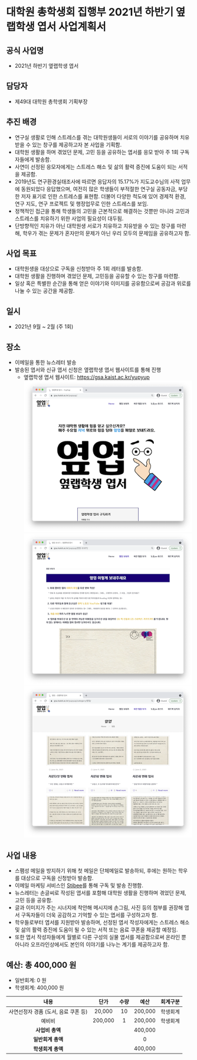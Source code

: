 대학원 총학생회 집행부 2021년 하반기 옆랩학생 엽서 사업계획서
===

## 공식 사업명
- 2021년 하반기 옆랩학생 엽서

## 담당자
- 제49대 대학원 총학생회 기획부장

## 추진 배경
- 연구실 생활로 인해 스트레스를 겪는 대학원생들이 서로의 이야기를 공유하며 치유 받을 수 있는 창구를 제공하고자 본 사업을 기획함.
- 대학원 생활을 하며 겪었던 문제, 고민 등을 공유하는 엽서를 응모 받아 주 1회 구독자들에게 발송함.
- 사연이 선정된 응모자에게는 스트레스 해소 및 삶의 활력 증진에 도움이 되는 서적을 제공함.
- 2019년도 연구환경실태조사에 따르면 응답자의 15.17%가 지도교수님의 사적 업무에 동원되었다 응답했으며, 여전히 많은 학생들이 부적절한 연구실 공동자금, 부당한 저자 표기로 인한 스트레스를 표현함. 더불어 다양한 척도에 있어 경제적 환경, 연구 지도, 연구 프로젝트 및 행정업무로 인한 스트레스를 보임.
- 정책적인 접근을 통해 학생들의 고민을 근본적으로 해결하는 것뿐만 아니라 고민과 스트레스를 치유하기 위한 사업의 필요성이 대두됨.
- 단방향적인 치유가 아닌 대학원생 서로가 치유하고 치유받을 수 있는 창구를 마련해, 학우가 겪는 문제가 혼자만의 문제가 아닌 우리 모두의 문제임을 공유하고자 함.

## 사업 목표
- 대학원생을 대상으로 구독을 신청받아 주 1회 레터를 발송함.
- 대학원 생활을 진행하며 겪었던 문제, 고민등을 공유할 수 있는 창구를 마련함.
- 일상 혹은 특별한 순간을 통해 얻은 이야기와 이미지를 공유함으로써 공감과 위로를 나눌 수 있는 공간을 제공함.

## 일시
- 2021년 9월 ~ 2월 (주 1회)

## 장소
- 이메일을 통한 뉴스레터 발송
- 발송된 엽서와 신규 엽서 신청은 옆랩학생 엽서 웹사이트를 통해 진행
    - 옆랩학생 엽서 웹사이트: https://gsa.kaist.ac.kr/yupyup  
    ![옆랩학생엽서 웹사이트 1](../../resources/옆랩학생엽서-웹사이트-1.png) ![옆랩학생엽서 웹사이트 2](../../resources/옆랩학생엽서-웹사이트-2.png) ![옆랩학생엽서 웹사이트 3](../../resources/옆랩학생엽서-웹사이트-3.png)

## 사업 내용
- 스팸성 메일을 방지하기 위해 첫 메일은 단체메일로 발송하되, 후에는 원하는 학우를 대상으로 구독을 신청받아 발송함.
- 이메일 마케팅 서비스인 [Stibee](https://stibee.com/)를 통해 구독 및 발송 진행함.
- 뉴스레터는 손글씨로 작성된 엽서를 포함해 대학원 생활을 진행하며 겪었던 문제, 고민 등을 공유함.
- 글과 이미지가 주는 시너지에 착안해 메시지에 손그림, 사진 등의 첨부를 권장해 엽서 구독자들이 더욱 공감하고 기억할 수 있는 엽서를 구성하고자 함.
- 학우들로부터 엽서를 지원받아 발송하며, 선정된 엽서 작성자에게는 스트레스 해소 및 삶의 활력 증진에 도움이 될 수 있는 서적 또는 음료 쿠폰을 제공할 예정임.
- 또한 엽서 작성자들에게 월별로 다른 구성의 실물 엽서를 제공함으로써 온라인 뿐 아니라 오프라인상에서도 본인의 이야기를 나누는 계기를 제공하고자 함.

## 예산: 총 400,000 원
- 일반회계: 0 원
- 학생회계: 400,000 원 

| **내용** | **단가** | **수량** | **예산** | **회계구분** |
|:---:|:---:|:---:|:---:|:---:|
| 사연선정자 경품 (도서, 음료 쿠폰 등) | 20,000 | 10 | 200,000 | 학생회계 |
| 예비비 | 200,000 | 1 | 200,000 | 학생회계 |
| **사업비 총액** |  |  | 400,000 | |
| **일반회계 총액** |  |  | 0 | |
| **학생회계 총액** |  |  | 400,000 | |
